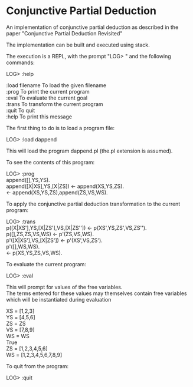 # Conjunctive Partial Deduction

An implementation of conjunctive partial deduction as described in the paper "Conjunctive Partial Deduction Revisited"

The implementation can be built and executed using stack.

The execution is a REPL, with the prompt "LOG> " and the following commands:

LOG> :help

:load filename  To load the given filename<br>
:prog           To print the current program<br>
:eval           To evaluate the current goal<br>
:trans          To transform the current program<br>
:quit           To quit<br>
:help           To print this message<br>

The first thing to do is to load a program file:

LOG> :load dappend

This will load the program dappend.pl (the.pl extension is assumed).

To see the contents of this program:

LOG> :prog<br>
append([],YS,YS).<br>
append([X|XS],YS,[X|ZS]) <- append(XS,YS,ZS).<br>
<- append(XS,YS,ZS),append(ZS,VS,WS).<br>

To apply the conjunctive partial deduction transformation to the current program:

LOG> :trans<br>
p([X|XS'],YS,[X|ZS'],VS,[X|ZS'']) <- p(XS',YS,ZS',VS,ZS'').<br>
p([],ZS,ZS,VS,WS) <- p'(ZS,VS,WS).<br>
p'([X|XS'],VS,[X|ZS']) <- p'(XS',VS,ZS').<br>
p'([],WS,WS).<br>
<- p(XS,YS,ZS,VS,WS).<br>

To evaluate the current program:

LOG> :eval

This will prompt for values of the free variables. <br>
The terms entered for these values may themselves contain free variables which will be instantiated during evaluation

XS = [1,2,3]<br>
YS = [4,5,6]<br>
ZS = ZS<br>
VS = [7,8,9]<br>
WS = WS<br>
True<br>
ZS = [1,2,3,4,5,6]<br>
WS = [1,2,3,4,5,6,7,8,9]<br>

To quit from the program:

LOG> :quit
